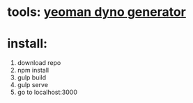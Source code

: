 #  tools: [yeoman dyno generator](https://github.com/jhendley25/generator-dyno)
#  install: 
1. download repo 
2. npm install
3. gulp build
5. gulp serve
6. go to localhost:3000

